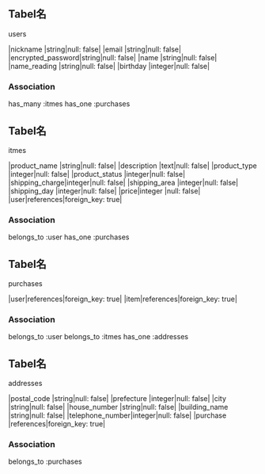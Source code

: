 ## Tabel名
users

|nickname          |string|null: false|
|email             |string|null: false|
|encrypted_password|string|null: false|
|name              |string|null: false|
|name_reading      |string|null: false|
|birthday          |integer|null: false|

### Association
has_many :itmes
has_one :purchases



## Tabel名
itmes

|product_name   |string|null: false|
|description    |text|null: false|
|product_type   |integer|null: false|
|product_status |integer|null: false|
|shipping_charge|integer|null: false|
|shipping_area  |integer|null: false|
|shipping_day   |integer|null: false|
|price|integer  |null: false|
|user|references|foreign_key: true|

### Association
belongs_to :user
has_one :purchases



## Tabel名
purchases

|user|references|foreign_key: true|
|item|references|foreign_key: true|

### Association
belongs_to :user
belongs_to :itmes
has_one :addresses


## Tabel名
addresses

|postal_code     |string|null: false|
|prefecture      |integer|null: false|
|city            |string|null: false|
|house_number    |string|null: false|
|building_name   |string|null: false|
|telephone_number|integer|null: false|
|purchase        |references|foreign_key: true|

### Association
belongs_to :purchases
